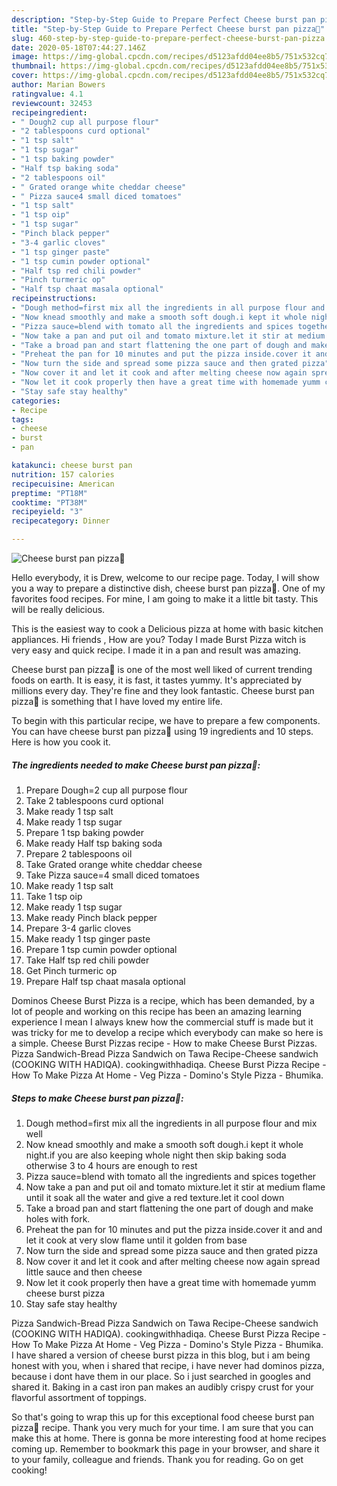 ```yaml
---
description: "Step-by-Step Guide to Prepare Perfect Cheese burst pan pizza🍕"
title: "Step-by-Step Guide to Prepare Perfect Cheese burst pan pizza🍕"
slug: 460-step-by-step-guide-to-prepare-perfect-cheese-burst-pan-pizza
date: 2020-05-18T07:44:27.146Z
image: https://img-global.cpcdn.com/recipes/d5123afdd04ee8b5/751x532cq70/cheese-burst-pan-pizza🍕-recipe-main-photo.jpg
thumbnail: https://img-global.cpcdn.com/recipes/d5123afdd04ee8b5/751x532cq70/cheese-burst-pan-pizza🍕-recipe-main-photo.jpg
cover: https://img-global.cpcdn.com/recipes/d5123afdd04ee8b5/751x532cq70/cheese-burst-pan-pizza🍕-recipe-main-photo.jpg
author: Marian Bowers
ratingvalue: 4.1
reviewcount: 32453
recipeingredient:
- " Dough2 cup all purpose flour"
- "2 tablespoons curd optional"
- "1 tsp salt"
- "1 tsp sugar"
- "1 tsp baking powder"
- "Half tsp baking soda"
- "2 tablespoons oil"
- " Grated orange white cheddar cheese"
- " Pizza sauce4 small diced tomatoes"
- "1 tsp salt"
- "1 tsp oip"
- "1 tsp sugar"
- "Pinch black pepper"
- "3-4 garlic cloves"
- "1 tsp ginger paste"
- "1 tsp cumin powder optional"
- "Half tsp red chili powder"
- "Pinch turmeric op"
- "Half tsp chaat masala optional"
recipeinstructions:
- "Dough method=first mix all the ingredients in all purpose flour and mix well"
- "Now knead smoothly and make a smooth soft dough.i kept it whole night.if you are also keeping whole night then skip baking soda otherwise 3 to 4 hours are enough to rest"
- "Pizza sauce=blend with tomato all the ingredients and spices together"
- "Now take a pan and put oil and tomato mixture.let it stir at medium flame until it soak all the water and give a red texture.let it cool down"
- "Take a broad pan and start flattening the one part of dough and make holes with fork."
- "Preheat the pan for 10 minutes and put the pizza inside.cover it and and let it cook at very slow flame until it golden from base"
- "Now turn the side and spread some pizza sauce and then grated pizza"
- "Now cover it and let it cook and after melting cheese now again spread little sauce and then cheese"
- "Now let it cook properly then have a great time with homemade yumm cheese burst pizza"
- "Stay safe stay healthy"
categories:
- Recipe
tags:
- cheese
- burst
- pan

katakunci: cheese burst pan 
nutrition: 157 calories
recipecuisine: American
preptime: "PT18M"
cooktime: "PT38M"
recipeyield: "3"
recipecategory: Dinner

---
```



![Cheese burst pan pizza🍕](https://img-global.cpcdn.com/recipes/d5123afdd04ee8b5/751x532cq70/cheese-burst-pan-pizza🍕-recipe-main-photo.jpg)

Hello everybody, it is Drew, welcome to our recipe page. Today, I will show you a way to prepare a distinctive dish, cheese burst pan pizza🍕. One of my favorites food recipes. For mine, I am going to make it a little bit tasty. This will be really delicious.

This is the easiest way to cook a Delicious pizza at home with basic kitchen appliances. Hi friends , How are you? Today I made Burst Pizza witch is very easy and quick recipe. I made it in a pan and result was amazing.

Cheese burst pan pizza🍕 is one of the most well liked of current trending foods on earth. It is easy, it is fast, it tastes yummy. It's appreciated by millions every day. They're fine and they look fantastic. Cheese burst pan pizza🍕 is something that I have loved my entire life.


To begin with this particular recipe, we have to prepare a few components. You can have cheese burst pan pizza🍕 using 19 ingredients and 10 steps. Here is how you cook it.

<!--inarticleads1-->

##### The ingredients needed to make Cheese burst pan pizza🍕:

1. Prepare  Dough=2 cup all purpose flour
1. Take 2 tablespoons curd optional
1. Make ready 1 tsp salt
1. Make ready 1 tsp sugar
1. Prepare 1 tsp baking powder
1. Make ready Half tsp baking soda
1. Prepare 2 tablespoons oil
1. Take  Grated orange white cheddar cheese
1. Take  Pizza sauce=4 small diced tomatoes
1. Make ready 1 tsp salt
1. Take 1 tsp oip
1. Make ready 1 tsp sugar
1. Make ready Pinch black pepper
1. Prepare 3-4 garlic cloves
1. Make ready 1 tsp ginger paste
1. Prepare 1 tsp cumin powder optional
1. Take Half tsp red chili powder
1. Get Pinch turmeric op
1. Prepare Half tsp chaat masala optional


Dominos Cheese Burst Pizza is a recipe, which has been demanded, by a lot of people and working on this recipe has been an amazing learning experience I mean I always knew how the commercial stuff is made but it was tricky for me to develop a recipe which everybody can make so here is a simple. Cheese Burst Pizzas recipe - How to make Cheese Burst Pizzas. Pizza Sandwich-Bread Pizza Sandwich on Tawa Recipe-Cheese sandwich (COOKING WITH HADIQA). cookingwithhadiqa. Cheese Burst Pizza Recipe - How To Make Pizza At Home - Veg Pizza - Domino&#39;s Style Pizza - Bhumika. 

<!--inarticleads2-->

##### Steps to make Cheese burst pan pizza🍕:

1. Dough method=first mix all the ingredients in all purpose flour and mix well
1. Now knead smoothly and make a smooth soft dough.i kept it whole night.if you are also keeping whole night then skip baking soda otherwise 3 to 4 hours are enough to rest
1. Pizza sauce=blend with tomato all the ingredients and spices together
1. Now take a pan and put oil and tomato mixture.let it stir at medium flame until it soak all the water and give a red texture.let it cool down
1. Take a broad pan and start flattening the one part of dough and make holes with fork.
1. Preheat the pan for 10 minutes and put the pizza inside.cover it and and let it cook at very slow flame until it golden from base
1. Now turn the side and spread some pizza sauce and then grated pizza
1. Now cover it and let it cook and after melting cheese now again spread little sauce and then cheese
1. Now let it cook properly then have a great time with homemade yumm cheese burst pizza
1. Stay safe stay healthy


Pizza Sandwich-Bread Pizza Sandwich on Tawa Recipe-Cheese sandwich (COOKING WITH HADIQA). cookingwithhadiqa. Cheese Burst Pizza Recipe - How To Make Pizza At Home - Veg Pizza - Domino&#39;s Style Pizza - Bhumika. I have shared a version of cheese burst pizza in this blog, but i am being honest with you, when i shared that recipe, i have never had dominos pizza, because i dont have them in our place. So i just searched in googles and shared it. Baking in a cast iron pan makes an audibly crispy crust for your flavorful assortment of toppings. 

So that's going to wrap this up for this exceptional food cheese burst pan pizza🍕 recipe. Thank you very much for your time. I am sure that you can make this at home. There is gonna be more interesting food at home recipes coming up. Remember to bookmark this page in your browser, and share it to your family, colleague and friends. Thank you for reading. Go on get cooking!

